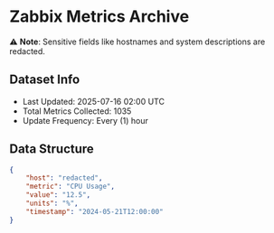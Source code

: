 # Zabbix Metrics Archive

⚠️ **Note**: Sensitive fields like hostnames and system descriptions are redacted.

## Dataset Info
- Last Updated: 2025-07-16 02:00 UTC
- Total Metrics Collected: 1035
- Update Frequency: Every (1) hour

## Data Structure
```json
{
    "host": "redacted",
    "metric": "CPU Usage",
    "value": "12.5",
    "units": "%",
    "timestamp": "2024-05-21T12:00:00"
}
```

